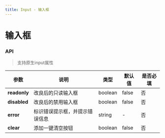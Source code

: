 ```yaml
---
title: Input - 输入框
---
```

# 输入框

<ClientOnly>
<template>
<Container title="基础">
    <template #list>
        <s-input placeholder="请输入内容"></s-input>
        <s-input placeholder="只读" readonly></s-input>
        <s-input placeholder="禁用" disabled></s-input>
    </template>
<template #code>

  ```vue
<template>
      <s-input placeholder="请输入内容"></s-input>
      <s-input readonly placeholder="只读"></s-input>
      <s-input disabled placeholder="禁用"></s-input>
</template>



<script>
  import Input from '../../src/components/input/Input.vue';
  export default {
    components: {
    's-input':Input,
    },
   };
</script>
  ```
</template>
</Container>
</template>


<template>
<Container title="双向绑定">
    <template #list>
        <s-input  placeholder="请输入内容" v-model="value"></s-input>
        <span style="padding-left: 1em">展示：</span><span>{{value}}</span>
    </template>
<template #code>

  ```vue
<template>
  <s-input  v-model="value" placeholder="请输入内容"></s-input>
</template>


<script>
  import Input from '../../src/components/input/Input.vue';
  export default {
    components: {
    's-input':Input,
    },
      data() {
        return {
          value: '双向绑定',
        }
      }
    };
</script>
  ```
</template>
</Container>
</template>


<template>
<Container title="错误提示">
    <template #list>
        <s-input  placeholder="请输入内容" value="错误的内容" error="输入错误"></s-input>
    </template>
<template #code>

  ```vue
<template>
   <s-input error="输入错误" placeholder="请输入内容" value="错误的内容"></s-input>
</template>


<script>
  import Input from '../../src/components/input/Input.vue';
  export default {
    components: {
    's-input':Input,
    },
   };
</script>
  ```
</template>
</Container>
</template>


<template>
<Container title="一键清空">
    <template #list>
        <s-input  :clear="true" placeholder="请输入内容" value="不想要了"></s-input>
    </template>
<template #code>

  ```vue
<template>
  <s-input  :clear="true" placeholder="请输入内容" value="不想要了"></s-input>
</template>


<script>
    export default {
      components: {},
    };
</script>
  ```
</template>
</Container>
</template>




</ClientOnly>



### API

>支持原生input属性

|    参数      | 说明 | 类型 | 默认值 | 是否必填 |
| ----------   | ---  | ---- | ------ |  ----|
| **readonly**         | 改良后的只读输入框  | boolean | false | 否 |
| **disabled** | 改良后的禁用输入框  | boolean | false | 否 |
| **error**      | 标识错误提示框，并提示错误信息  | string | - | 否 |
| **clear**     | 添加一键清空按钮  | boolean | false| 否 |




<script>
  import Input from '../../src/components/input/Input.vue';
  export default {
    components: {
    's-input':Input,
    },
        data() {
          return {
            value: '双向绑定',
            }
        }
  };
</script>